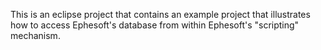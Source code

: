 This is an eclipse project that contains an example project that illustrates 
how to access Ephesoft's database from within Ephesoft's "scripting" mechanism.
